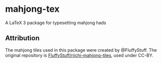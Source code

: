 # mahjong-tex
A LaTeX 3 package for typesetting mahjong hads

## Attribution
The mahjong tiles used in this package were created by @FluffyStuff.
The original repository is [FluffyStuff/riichi-mahjong-tiles](https://github.com/FluffyStuff/riichi-mahjong-tiles), used under CC-BY.